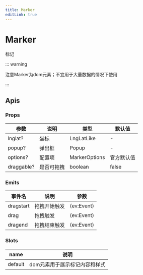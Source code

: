 ```yaml
---
title: Marker
editLink: true
---
```



# Marker
标记

::: warning

注意Marker为dom元素；不宜用于大量数据的情况下使用

:::

## Apis

### Props

| 参数       | 说明       | 类型          | 默认值     |
| ---------- | ---------- | ------------- | ---------- |
| lnglat?    | 坐标       | LngLatLike    | -          |
| popup?     | 弹出框     | Popup         | -          |
| options?   | 配置项     | MarkerOptions | 官方默认值 |
| draggable? | 是否可拖拽 | boolean       | false      |

### Emits

| 事件名    | 说明         | 参数       |
| --------- | ------------ | ---------- |
| dragstart | 拖拽开始触发 | (ev:Event) |
| drag      | 拖拽触发     | (ev:Event) |
| dragend   | 拖拽结束触发 | (ev:Event) |

### Slots

| name    | 说明                          |
| ------- | ----------------------------- |
| default | dom元素用于展示标记内容和样式 |

